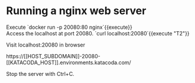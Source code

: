 <h1>Running a nginx web server</h1>
Execute
`docker run -p 20080:80 nginx`{{execute}}


<br/>
Access the localhost at port 20080. 
`curl localhost:20080`{{execute "T2"}}


Visit localhost:20080 in browser

https://[[HOST_SUBDOMAIN]]-20080-[[KATACODA_HOST]].environments.katacoda.com/

Stop the server with Ctrl+C.

